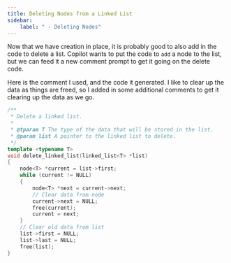```yaml
---
title: Deleting Nodes from a Linked List
sidebar:
    label: " - Deleting Nodes"
---
```


Now that we have creation in place, it is probably good to also add in the code to delete a list. Copilot wants to put the code to `add` a node to the list, but we can feed it a new comment prompt to get it going on the delete code.

Here is the comment I used, and the code it generated. I like to clear up the data as things are freed, so I added in some additional comments to get it clearing up the data as we go.

```cpp
/**
 * Delete a linked list.
 * 
 * @tparam T The type of the data that will be stored in the list.
 * @param list A pointer to the linked list to delete.
 */
template <typename T>
void delete_linked_list(linked_list<T> *list)
{
    node<T> *current = list->first;
    while (current != NULL) 
    {
        node<T> *next = current->next;
        // Clear data from node
        current->next = NULL;
        free(current);
        current = next;
    }
    // Clear old data from list
    list->first = NULL;
    list->last = NULL;
    free(list);
}
```
